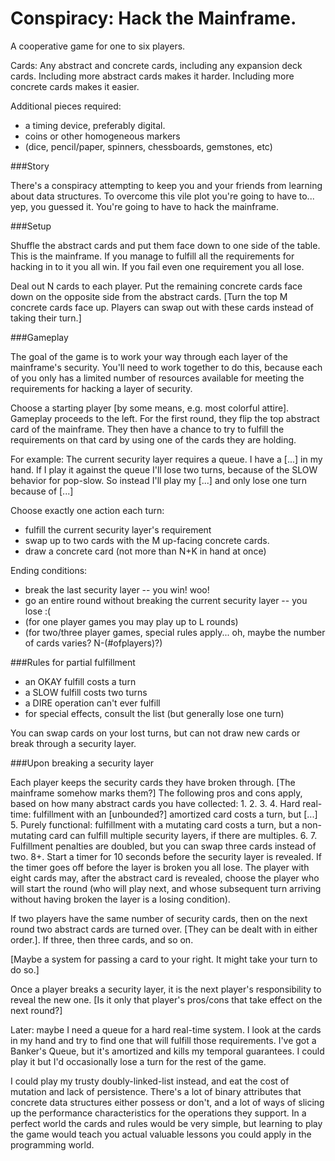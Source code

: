 Conspiracy: Hack the Mainframe.
===============================

A cooperative game for one to six players.

Cards: Any abstract and concrete cards, including any expansion deck cards. Including more abstract cards makes it harder. Including more concrete cards makes it easier.

Additional pieces required: 
- a timing device, preferably digital.
- coins or other homogeneous markers
- (dice, pencil/paper, spinners, chessboards, gemstones, etc)

###Story

There's a conspiracy attempting to keep you and your friends from learning about data structures. To overcome this vile plot you're going to have to... yep, you guessed it. You're going to have to hack the mainframe.

###Setup

Shuffle the  abstract cards and put them face down to one side of the table. This is the mainframe. If you manage to fulfill all the requirements for hacking in to it you all win. If you fail even one requirement you all lose.

Deal out N cards to each player. Put the remaining concrete cards face down on the opposite side from the abstract cards. [Turn the top M concrete cards face up. Players can swap out with these cards instead of taking their turn.]

###Gameplay

The goal of the game is to work your way through each layer of the mainframe's security. You'll need to work together to do this, because each of you only has a limited number of resources available for meeting the requirements for hacking a layer of security.

Choose a starting player [by some means, e.g. most colorful attire]. Gameplay proceeds to the left. For the first round, they flip the top abstract card of the mainframe. They then have a chance to try to fulfill the requirements on that card by using one of the cards they are holding. 

For example: 
The current security layer requires a queue. I have a [...] in my hand. If I play it against the queue I'll lose two turns, because of the SLOW behavior for pop-slow. So instead I'll play my [...] and only lose one turn because of [...]

Choose exactly one action each turn:
- fulfill the current security layer's requirement
- swap up to two cards with the M up-facing concrete cards.
- draw a concrete card (not more than N+K in hand at once)

Ending conditions:
- break the last security layer -- you win! woo!
- go an entire round without breaking the current security layer -- you lose :(
- (for one player games you may play up to L rounds)
- (for two/three player games, special rules apply... oh, maybe the number of cards varies? N-(#ofplayers)?)

###Rules for partial fulfillment

- an OKAY fulfill costs a turn
- a SLOW fulfill costs two turns
- a DIRE operation can't ever fulfill
- for special effects, consult the list (but generally lose one turn)

You can swap cards on your lost turns, but can not draw new cards or break through a security layer.

###Upon breaking a security layer

Each player keeps the security cards they have broken through. [The mainframe somehow marks them?] The following pros and cons apply, based on how many abstract cards you have collected:
1. 
2. 
3. 
4. Hard real-time: fulfillment with an [unbounded?] amortized card costs a turn, but [...]
5. Purely functional: fulfillment with a mutating card costs a turn, but a non-mutating card can fulfill multiple security layers, if there are multiples.
6. 
7. Fulfillment penalties are doubled, but you can swap three cards instead of two.
8+. Start a timer for 10 seconds before the security layer is revealed. If the timer goes off before the layer is broken you all lose. The player with eight cards may, after the abstract card is revealed, choose the player who will start the round (who will play next, and whose subsequent turn arriving without having broken the layer is a losing condition).

If two players have the same number of security cards, then on the next round two abstract cards are turned over. [They can be dealt with in either order.]. If three, then three cards, and so on.

[Maybe a system for passing a card to your right. It might take your turn to do so.]

Once a player breaks a security layer, it is the next player's responsibility to reveal the new one. [Is it only that player's pros/cons that take effect on the next round?]



Later:
maybe I need a queue for a hard real-time system. I look at the cards in my hand and try to find one that will fulfill those requirements. I've got a Banker's Queue, but it's amortized and kills my temporal guarantees. I could play it but I'd occasionally lose a turn for the rest of the game. 

I could play my trusty doubly-linked-list instead, and eat the cost of mutation and lack of persistence. There's a lot of binary attributes that concrete data structures either possess or don't, and a lot of ways of slicing up the performance characteristics for the operations they support. In a perfect world the cards and rules would be very simple, but learning to play the game would teach you actual valuable lessons you could apply in the programming world.
